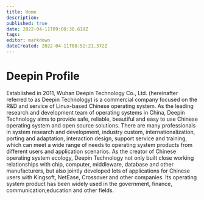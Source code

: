 ```yaml
---
title: Home
description: 
published: true
date: 2022-04-11T09:00:30.619Z
tags: 
editor: markdown
dateCreated: 2022-04-11T08:52:21.372Z
---
```


# Deepin Profile

Established in 2011, Wuhan Deepin Technology Co., Ltd. (hereinafter referred to as Deepin Technology) is a commercial company focused on the R&D and service of Linux-based Chinese operating system.
As the leading research and development team of operating systems in China, Deepin Technology aims to provide safe, reliable, beautiful and easy to use Chinese operating system and open source solutions. There are many professionals in system research and development, industry custom, internationalization, porting and adaptation, interaction design, support service and training, which can meet a wide range of needs to operating system products from different users and application scenarios.
As the creator of Chinese operating system ecology, Deepin Technology not only built close working relationships with chip, computer, middleware, database and other manufacturers, but also jointly developed lots of applications for Chinese users with Kingsoft, NetEase, Crossover and other companies. Its operating system product has been widely used in the government, finance, communication,education and other fields.
